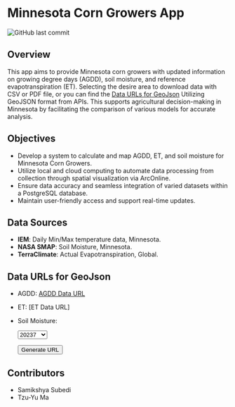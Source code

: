 # Minnesota Corn Growers App
![GitHub last commit](https://img.shields.io/github/last-commit/TzuYuMa/Corn?style=for-the-badge)

## Overview  
This app aims to provide Minnesota corn growers with updated information on growing degree days (AGDD), soil moisture, and reference evapotranspiration (ET). Selecting the desire area to download data with CSV or PDF file, or you can find the [Data URLs for GeoJson](#data-urls-for-geojson) Utilizing GeoJSON format from APIs. This supports agricultural decision-making in Minnesota by facilitating the comparison of various models for accurate analysis.

## Objectives  
- Develop a system to calculate and map AGDD, ET, and soil moisture for Minnesota Corn Growers.
- Utilize local and cloud computing to automate data processing from collection through spatial visualization via ArcOnline.
- Ensure data accuracy and seamless integration of varied datasets within a PostgreSQL database.
- Maintain user-friendly access and support real-time updates.

## Data Sources 
- **IEM**: Daily Min/Max temperature data, Minnesota.
- **NASA SMAP**: Soil Moisture, Minnesota.
- **TerraClimate**: Actual Evapotranspiration, Global.

## Data URLs for GeoJson
- AGDD: [AGDD Data URL](https://googlecloudrun-nvrttyom5q-uc.a.run.app/get_agdd_idw)
- ET: [ET Data URL]
- Soil Moisture:

  <select id="dateSelect">
    <option value="20237">20237</option>
    <option value="20238">20238</option>
    <option value="20239">20239</option>
    <option value="202310">202310</option>
    <option value="202311">202311</option>
    <option value="202312">202312</option>
    <option value="20241">20241</option>
    <option value="20242">20242</option>
    <option value="20243">20243</option>
    <option value="20244">20244</option>
  </select>

  <button onclick="generateURL()">Generate URL</button>

  <p id="generatedURL"></p>

  <script>
    function generateURL() {
      var selectedDate = document.getElementById("dateSelect").value;
      var baseURL = "https://googlecloudrun-nvrttyom5q-uc.a.run.app/get_soil_moisture_";
      var url = baseURL + selectedDate;
      document.getElementById("generatedURL").textContent = "Generated URL: " + url;
    }
  </script>



## Contributors 
- Samikshya Subedi
- Tzu-Yu Ma  

